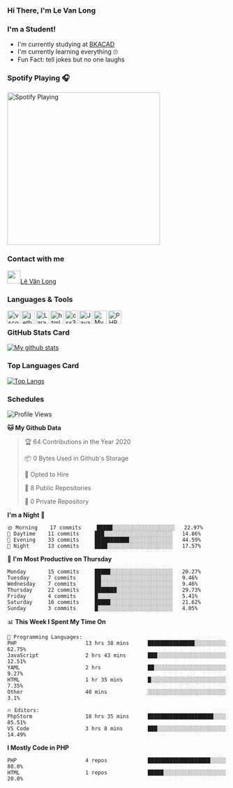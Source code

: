 ### Hi There, I'm Le Van Long 

### I'm a Student!
- I'm currently studying at [BKACAD](https://bkacad.edu.vn/)
- I'm currently learning everything 🙄
- Fun Fact: tell jokes but no one laughs

### Spotify Playing 🎧
[<img src="https://spotify-readme.hiiamlongdz.vercel.app/api/spotify-playing" alt="Spotify Playing" width="350" />](https://open.spotify.com/playlist/37i9dQZF1DX1e2VSJFudND)


### Contact with me

[<img src="https://img.icons8.com/dusk/64/000000/facebook-new--v2.png" width="30px"/>Lê Văn Long](https://www.facebook.com/HiiamLongdzz)

### Languages & Tools
<img align="left" alt="vscode" src="https://img.icons8.com/dusk/64/000000/visual-studio-code-2019.png" width="30px"/>
<img align="left" alt="jetbrain" src="https://camo.githubusercontent.com/8268dcfb76697dd53286590ec9b4385d7a0b89ce/68747470733a2f2f63646e2e6a7364656c6976722e6e65742f6e706d2f73696d706c652d69636f6e734076332f69636f6e732f6a6574627261696e732e737667" width="30px"/>
<img align="left" alt="Laravel" src="https://img.icons8.com/ios/50/000000/laravel.png" width="30px"/>
<img align="left" alt="html5" src="https://img.icons8.com/dusk/64/000000/html-5.png" width="30px"/>
<img align="left" alt="css3" src="https://img.icons8.com/dusk/64/000000/css3.png" width="30px"/>
<img align="left" alt="JavaScript" src="https://img.icons8.com/dusk/64/000000/javascript.png" width="30px"/>
<img align="left" alt="MySQL" src="https://img.icons8.com/ios-filled/50/000000/mysql-logo.png" width="30px"/>
<img align="left" alt="PHP" src="https://img.icons8.com/dusk/64/000000/php-logo.png" width="30px"/>

<br />

### GitHub Stats Card
[![My github stats](https://github-readme-stats.vercel.app/api?username=HiiamLongdz&show_icons=true)](https://github-readme-stats.vercel.app/api?username=HiiamLongdz&show_icons=true)

### Top Languages Card
[![Top Langs](https://github-readme-stats.vercel.app/api/top-langs/?username=HiiamLongdz&layout=compact)](https://github-readme-stats.vercel.app/api/top-langs/?username=HiiamLongdz&layout=compact)

### Schedules
<!--START_SECTION:waka-->
![Profile Views](http://img.shields.io/badge/Profile%20Views-48-blue)

**🐱 My Github Data** 

> 🏆 64 Contributions in the Year 2020
 > 
> 📦 0 Bytes Used in Github's Storage 
 > 
> 💼 Opted to Hire
 > 
> 📜 8 Public Repositories
 > 
> 🔑 0 Private Repository 
 > 
**I'm a Night 🦉** 

```text
🌞 Morning    17 commits     █████░░░░░░░░░░░░░░░░░░░░   22.97% 
🌆 Daytime    11 commits     ███░░░░░░░░░░░░░░░░░░░░░░   14.86% 
🌃 Evening    33 commits     ███████████░░░░░░░░░░░░░░   44.59% 
🌙 Night      13 commits     ████░░░░░░░░░░░░░░░░░░░░░   17.57%

```
📅 **I'm Most Productive on Thursday** 

```text
Monday       15 commits     █████░░░░░░░░░░░░░░░░░░░░   20.27% 
Tuesday      7 commits      ██░░░░░░░░░░░░░░░░░░░░░░░   9.46% 
Wednesday    7 commits      ██░░░░░░░░░░░░░░░░░░░░░░░   9.46% 
Thursday     22 commits     ███████░░░░░░░░░░░░░░░░░░   29.73% 
Friday       4 commits      █░░░░░░░░░░░░░░░░░░░░░░░░   5.41% 
Saturday     16 commits     █████░░░░░░░░░░░░░░░░░░░░   21.62% 
Sunday       3 commits      █░░░░░░░░░░░░░░░░░░░░░░░░   4.05%

```


📊 **This Week I Spent My Time On** 

```text
💬 Programming Languages: 
PHP                      13 hrs 38 mins      ███████████████░░░░░░░░░░   62.75% 
JavaScript               2 hrs 43 mins       ███░░░░░░░░░░░░░░░░░░░░░░   12.51% 
YAML                     2 hrs               ██░░░░░░░░░░░░░░░░░░░░░░░   9.27% 
HTML                     1 hr 35 mins        █░░░░░░░░░░░░░░░░░░░░░░░░   7.35% 
Other                    40 mins             ░░░░░░░░░░░░░░░░░░░░░░░░░   3.1%

🔥 Editors: 
PhpStorm                 18 hrs 35 mins      █████████████████████░░░░   85.51% 
VS Code                  3 hrs 8 mins        ███░░░░░░░░░░░░░░░░░░░░░░   14.49%

```

**I Mostly Code in PHP** 

```text
PHP                      4 repos             ████████████████████░░░░░   80.0% 
HTML                     1 repos             █████░░░░░░░░░░░░░░░░░░░░   20.0%

```



<!--END_SECTION:waka-->
